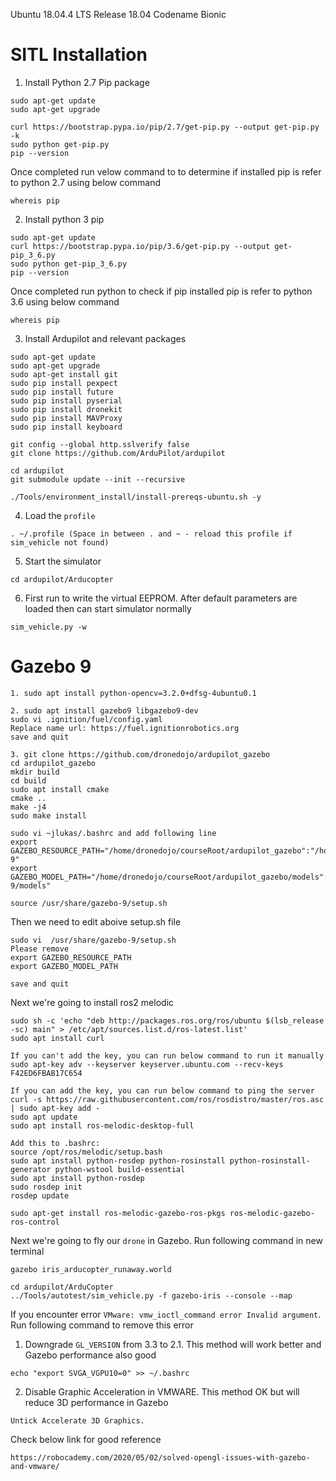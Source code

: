 Ubuntu 18.04.4 LTS
Release 18.04
Codename Bionic

# SITL Installation

1. Install Python 2.7 Pip package
```
sudo apt-get update
sudo apt-get upgrade

curl https://bootstrap.pypa.io/pip/2.7/get-pip.py --output get-pip.py -k
sudo python get-pip.py
pip --version
```

Once completed run velow command to to determine if installed pip is refer to python 2.7 using below command
```
whereis pip
```

2. Install python 3 pip
```
sudo apt-get update
curl https://bootstrap.pypa.io/pip/3.6/get-pip.py --output get-pip_3_6.py
sudo python get-pip_3_6.py
pip --version
```
Once completed run python to check if pip installed pip is refer to python 3.6 using below command
```
whereis pip
```

3. Install Ardupilot and relevant packages
```
sudo apt-get update
sudo apt-get upgrade
sudo apt-get install git
sudo pip install pexpect
sudo pip install future
sudo pip install pyserial
sudo pip install dronekit
sudo pip install MAVProxy
sudo pip install keyboard

git config --global http.sslverify false
git clone https://github.com/ArduPilot/ardupilot

cd ardupilot
git submodule update --init --recursive

./Tools/environment_install/install-prereqs-ubuntu.sh -y
```

4. Load the `profile`
```
. ~/.profile (Space in between . and ~ - reload this profile if sim_vehicle not found)
```
5. Start the simulator
```
cd ardupilot/Arducopter
```

6. First run to write the virtual EEPROM. After default parameters are loaded then can start simulator normally
```
sim_vehicle.py -w
```


# Gazebo 9
```
1. sudo apt install python-opencv=3.2.0+dfsg-4ubuntu0.1
```

```
2. sudo apt install gazebo9 libgazebo9-dev
sudo vi .ignition/fuel/config.yaml
Replace name url: https://fuel.ignitionrobotics.org
save and quit
```

```
3. git clone https://github.com/dronedojo/ardupilot_gazebo
cd ardupilot_gazebo
mkdir build
cd build
sudo apt install cmake
cmake ..
make -j4
sudo make install
```
```
sudo vi ~jlukas/.bashrc and add following line
export GAZEBO_RESOURCE_PATH="/home/dronedojo/courseRoot/ardupilot_gazebo":"/home/dronedojo/courseRoot/ardupilot_gazebo/worlds":"/usr/share/gazebo-9"
export GAZEBO_MODEL_PATH="/home/dronedojo/courseRoot/ardupilot_gazebo/models":"/usr/share/gazebo-9/models"

source /usr/share/gazebo-9/setup.sh
```

Then we need to edit aboive setup.sh file
```
sudo vi  /usr/share/gazebo-9/setup.sh
Please remove 
export GAZEBO_RESOURCE_PATH
export GAZEBO_MODEL_PATH

save and quit
```

Next we're going to install ros2 melodic
```
sudo sh -c 'echo "deb http://packages.ros.org/ros/ubuntu $(lsb_release -sc) main" > /etc/apt/sources.list.d/ros-latest.list'
sudo apt install curl

If you can't add the key, you can run below command to run it manually
sudo apt-key adv --keyserver keyserver.ubuntu.com --recv-keys F42ED6FBAB17C654

If you can add the key, you can run below command to ping the server
curl -s https://raw.githubusercontent.com/ros/rosdistro/master/ros.asc | sudo apt-key add -
sudo apt update
sudo apt install ros-melodic-desktop-full

Add this to .bashrc:
source /opt/ros/melodic/setup.bash
sudo apt install python-rosdep python-rosinstall python-rosinstall-generator python-wstool build-essential
sudo apt install python-rosdep
sudo rosdep init
rosdep update

sudo apt-get install ros-melodic-gazebo-ros-pkgs ros-melodic-gazebo-ros-control
```

Next we're going to fly our `drone` in Gazebo. Run following command in new terminal
```
gazebo iris_arducopter_runaway.world

cd ardupilot/ArduCopter
../Tools/autotest/sim_vehicle.py -f gazebo-iris --console --map
```

If you encounter error `VMware: vmw_ioctl_command error Invalid argument`. Run following command to remove
this error

1. Downgrade `GL_VERSION` from 3.3 to 2.1. This method will work better and Gazebo performance also good
```
echo "export SVGA_VGPU10=0" >> ~/.bashrc
```

2. Disable Graphic Acceleration in VMWARE. This method OK but will reduce 3D performance in Gazebo
```
Untick Accelerate 3D Graphics.
```
Check below link for good reference
```
https://robocademy.com/2020/05/02/solved-opengl-issues-with-gazebo-and-vmware/
```
